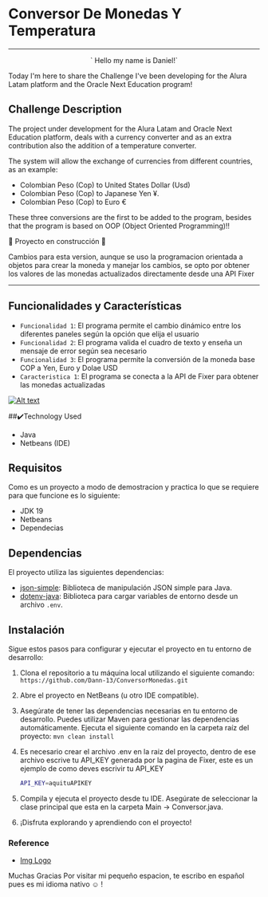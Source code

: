 
# Conversor De Monedas Y Temperatura

------------
<center>` Hello my name is Daniel!`</center>

Today I'm here to share the Challenge I've been developing for the Alura Latam platform and the Oracle Next Education program!

## Challenge Description

The project under development for the Alura Latam and Oracle Next Education platform, deals with a currency converter and as an extra contribution also the addition of a temperature converter.

The system will allow the exchange of currencies from different countries, as an example:
- Colombian Peso (Cop) to United States Dollar (Usd)
- Colombian Peso (Cop) to Japanese Yen ¥.
- Colombian Peso (Cop) to Euro €

These three conversions are the first to be added to the program, besides that the program is based on OOP (Object Oriented Programming)!!

:construction: Proyecto en construcción :construction:

Cambios para esta version, aunque se uso la programacion orientada a objetos para crear la moneda y manejar los cambios, se opto por obtener los valores de las monedas actualizados directamente desde una API Fixer 

------------

## Funcionalidades y Características
-  `Funcionalidad 1`: El programa permite el cambio dinámico entre los diferentes paneles según la opción que elija el usuario
-  `Funcionalidad 2`: El programa valida el cuadro de texto y enseña un mensaje de error según sea necesario
- `Funcionalidad 3`:  El programa permite la conversión de la moneda base COP a Yen, Euro y Dolae USD
- `Caracteristica 1`: El programa se conecta a la API de Fixer para obtener las monedas actualizadas

[![Alt text](https://diariodigitalis.com/wp-content/uploads/2021/03/close-up-image-of-programer-working-at-his-desk-in-office-1.jpg)](https://youtu.be/v3Ut3rt9sEI)

##:heavy_check_mark:Technology Used

- Java
- Netbeans (IDE)

## Requisitos

Como es un proyecto a modo de demostracion y practica lo que se requiere para que funcione es lo siguiente:

- JDK 19
- Netbeans
- Dependecias

## Dependencias

El proyecto utiliza las siguientes dependencias:

- [json-simple](https://github.com/fangyidong/json-simple): Biblioteca de manipulación JSON simple para Java.
- [dotenv-java](https://github.com/cdimascio/dotenv-java): Biblioteca para cargar variables de entorno desde un archivo `.env`.

## Instalación

Sigue estos pasos para configurar y ejecutar el proyecto en tu entorno de desarrollo:

1. Clona el repositorio a tu máquina local utilizando el siguiente comando: `https://github.com/Dann-13/ConversorMonedas.git`

2. Abre el proyecto en NetBeans (u otro IDE compatible).

3. Asegúrate de tener las dependencias necesarias en tu entorno de desarrollo. Puedes utilizar Maven para gestionar las dependencias automáticamente. Ejecuta el siguiente comando en la carpeta raíz del proyecto: `mvn clean install`

4. Es necesario crear el archivo .env en la raiz del proyecto, dentro de ese archivo escrive tu API_KEY generada por la pagina de Fixer, este es un ejemplo de como deves escrivir tu API_KEY
   ```bash
   API_KEY=aquituAPIKEY

6. Compila y ejecuta el proyecto desde tu IDE. Asegúrate de seleccionar la clase principal que esta en la carpeta Main -> Conversor.java.

7. ¡Disfruta explorando y aprendiendo con el proyecto!



### Reference 
- [Img Logo](Flaticon.com "Img Logo")

Muchas Gracias Por visitar mi pequeño espacion, te escribo en español pues es mi idioma nativo :relaxed: !
